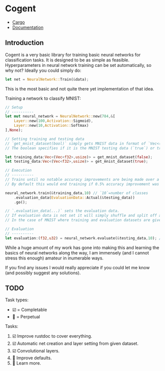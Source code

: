 # Cogent

 - [Cargo](https://crates.io/crates/cogent)
 - [Documentation](https://docs.rs/cogent/)
## Introduction

Cogent is a very basic library for training basic neural networks for classification tasks.
It is designed to be as simple as feasible.
Hyperparameters in neural network training can be set automatically, so why not?
Ideally you could simply do:
```rust
let net = NeuralNetwork::Train(&data);
```
This is the most basic and not quite there yet implementation of that idea.

Training a network to classify MNIST:
```rust
// Setup
// ----------
let mut neural_network = NeuralNetwork::new(784,&[
    Layer::new(100,Activation::Sigmoid),
    Layer::new(10,Activation::Softmax)
],None);

// Setting training and testing data
// `get_mnist_dataset(bool)` simply gets MNIST data in format of `Vec<(Vec<f32>,usize)>` where each entry is an example (tuple.0=input and tuple.1=class).
// The boolean specifies if it is the MNIST testing data (`true`) or training data (`false`).

let training_data:Vec<(Vec<f32>,usize)> = get_mnist_dataset(false);
let testing_data:Vec<(Vec<f32>,usize)> = get_mnist_dataset(true);

// Execution
// ----------
// Trains until no notable accuracy improvements are being made over a number of iterations.
// By default this would end training if 0.5% accuracy improvement was not seen over 6 iterations (often referred to as 'epochs').

neural_network.train(&training_data,10) // `10`=number of classes
    .evaluation_data(EvaluationData::Actual(&testing_data))
    .go();

// `.evaluation_data(...)` sets the evaluation data. 
// If evaluation data is not set it will simply shuffle and split off a random group from training data to be evaluation data.
// In the case of MNIST where training and evaluation datasets are given seperately, it makes sense to set it as such.

// Evaluation
// ----------
let evaluation:(f32,u32) = neural_network.evaluate(&testing_data,10); // (cost,example correctly classified)
```

While a huge amount of my work has gone into making this and learning the basics of neural networks along the way, I am immensely (and I cannot stress this enough) amateur in inumerable ways.

If you find any issues I would really appreciate if you could let me know (and possibly suggest any solutions).

## TODO

Task types:

 - :ballot_box_with_check: = Completable
 - :repeat: = Perpetual
 
Tasks:

1. :ballot_box_with_check: Improve rustdoc to cover everything.
2. :ballot_box_with_check: Automatic net creation and layer setting from given dataset.
3. :ballot_box_with_check: Convolutional layers.
4. :repeat: Improve defaults.
5. :repeat: Learn more.
